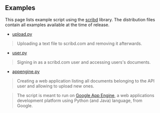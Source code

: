 ## Examples ##

This page lists example script using the [scribd](scribd.md) library. The distribution files contain all examples available at the time of release.

  * [upload.py](http://code.google.com/p/python-scribd/source/browse/trunk/examples/upload.py)

> Uploading a text file to scribd.com and removing it afterwards.

  * [user.py](http://code.google.com/p/python-scribd/source/browse/trunk/examples/user.py)

> Signing in as a scribd.com user and accessing users's documents.

  * [appengine.py](http://code.google.com/p/python-scribd/source/browse/trunk/examples/appengine.py)

> Creating a web application listing all documents belonging to the API user and allowing to upload new ones.

> The script is meant to run on [Google App Engine](http://code.google.com/appengine), a web applications development platform using Python (and Java) language, from Google.